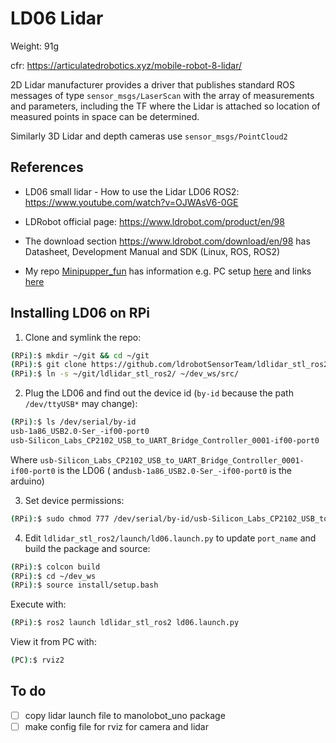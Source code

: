 # LD06 Lidar

Weight: 91g



cfr: https://articulatedrobotics.xyz/mobile-robot-8-lidar/

2D Lidar manufacturer provides a driver that publishes standard ROS messages of type  `sensor_msgs/LaserScan` with the array of measurements and parameters, including the TF where the Lidar is attached so location of measured points in space can be determined.

Similarly 3D Lidar and depth cameras use `sensor_msgs/PointCloud2`

## References

* LD06 small lidar - How to use the Lidar LD06 ROS2: https://www.youtube.com/watch?v=OJWAsV6-0GE

* LDRobot official page: https://www.ldrobot.com/product/en/98

* The download section https://www.ldrobot.com/download/en/98 has Datasheet, Development Manual and SDK (Linux, ROS, ROS2)

* My repo [Minipupper_fun](https://github.com/mhered/minipupper_fun) has information e.g. PC setup [here](https://github.com/mhered/minipupper_fun/blob/main/MiniPupper_SLAM_Navigation.md) and links [here](https://github.com/mhered/minipupper_fun/blob/main/LD06_Links.md)

## Installing LD06 on RPi

1. Clone and symlink the repo:

```bash
(RPi):$ mkdir ~/git && cd ~/git
(RPi):$ git clone https://github.com/ldrobotSensorTeam/ldlidar_stl_ros2
(RPi):$ ln -s ~/git/ldlidar_stl_ros2/ ~/dev_ws/src/
```

2. Plug the LD06 and find out the device id (`by-id` because the path `/dev/ttyUSB*` may change):

```bash
(RPi):$ ls /dev/serial/by-id
usb-1a86_USB2.0-Ser_-if00-port0
usb-Silicon_Labs_CP2102_USB_to_UART_Bridge_Controller_0001-if00-port0
```

Where `usb-Silicon_Labs_CP2102_USB_to_UART_Bridge_Controller_0001-if00-port0` is the LD06 ( and`usb-1a86_USB2.0-Ser_-if00-port0` is the arduino)

3. Set device permissions:

```bash
(RPi):$ sudo chmod 777 /dev/serial/by-id/usb-Silicon_Labs_CP2102_USB_to_UART_Bridge_Controller_0001-if00-port0
```

4. Edit `ldlidar_stl_ros2/launch/ld06.launch.py` to update `port_name` and build the package and source:

```bash 
(RPi):$ colcon build
(RPi):$ cd ~/dev_ws
(RPi):$ source install/setup.bash
```

Execute with:

```bash
(RPi):$ ros2 launch ldlidar_stl_ros2 ld06.launch.py
```

View it from PC with:

```bash
(PC):$ rviz2
```

## To do

- [ ] copy lidar launch file to manolobot_uno package
- [ ] make config file for rviz for camera and lidar
